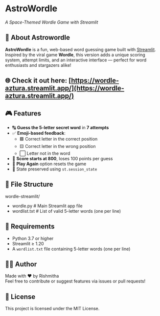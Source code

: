 # AstroWordle 
*A Space-Themed Wordle Game with Streamlit*

## 🌟 About Astrowordle
**AstroWordle** is a fun, web-based word guessing game built with [Streamlit](https://streamlit.io/). Inspired by the viral game **Wordle**, this version adds a unique scoring system, attempt limits, and an interactive interface — perfect for word enthusiasts and stargazers alike!

## 🌐 Check it out here: [https://wordle-aztura.streamlit.app/](https://wordle-aztura.streamlit.app/)

## 🎮 Features

- 🔠 **Guess the 5-letter secret word** in **7 attempts**
- ✅ **Emoji-based feedback**:
  - 🟩 Correct letter in the correct position
  - 🟨 Correct letter in the wrong position
  - ⬜ Letter not in the word
- 🧠 **Score starts at 800**, loses 100 points per guess
- 🔁 **Play Again** option resets the game
- 🧾 State preserved using `st.session_state`

  
## 📁 File Structure

wordle-streamlit/
- wordle.py # Main Streamlit app file
- wordlist.txt # List of valid 5-letter words (one per line)

## 📜 Requirements

- Python 3.7 or higher  
- Streamlit ≥ 1.20  
- A `wordlist.txt` file containing 5-letter words (one per line)

## 👩‍💻 Author

Made with ❤️ by Rishmitha  
Feel free to contribute or suggest features via issues or pull requests!

## 📄 License
This project is licensed under the MIT License.
